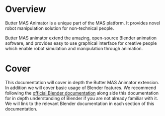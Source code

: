 # Overview

Butter MAS Animator is a unique part of the MAS platform. It provides novel robot manipulation solution for non-technical people. 

Butter MAS animator extend the amazing, open-source Blender animation software, and provides easy to use graphical interface for creative people which enable robot simulation and manipulation through animation. 

# Cover

This documentation will cover in depth the Butter MAS Animator extension. In addition we will cover basic usage of Blender features. We recommend following the [official Blender documentation](https://docs.blender.org/manual/en/latest/) along side this documentation for in depth understanding of Blender if you are not already familiar with it. We will link to the relevant Blender documentation in each section of  this documentation.